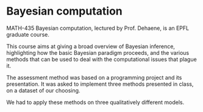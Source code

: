 # Bayesian computation



MATH-435 Bayesian computation, lectured by Prof. Dehaene, is an EPFL graduate course.

This course aims at giving a broad overview of Bayesian inference, highlighting how the basic Bayesian paradigm proceeds, 
and the various methods that can be used to deal with the computational issues that plague it.

The assessment method was based on a programming project and its presentation.
It was asked to implement three methods presented in class, on a dataset of our choosing.

We had to apply these methods on three qualitatively different models.
